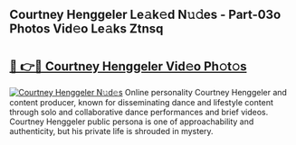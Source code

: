 ## Courtney Henggeler Le𝚊k𝚎d N𝚞𝚍es - Part-03o Photos Vid𝚎o Le𝚊ks Ztnsq

# <h2><a href="http://fbcmro.evod.top/?m=Courtney+Henggeler">🔗 👉🔴 Courtney Henggeler Vid𝚎o Ph𝚘t𝚘s</a></h2>

[![Courtney Henggeler N𝚞d𝚎s](https://i.imgur.com/8V9OHl7.gif)](http://fbcmro.evod.top/?m=Courtney+Henggeler)
Online personality Courtney Henggeler and content producer, known for disseminating dance and lifestyle content through solo and collaborative dance performances and brief videos. Courtney Henggeler public persona is one of approachability and authenticity, but his private life is shrouded in mystery. 
